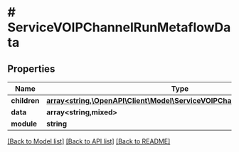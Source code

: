 # # ServiceVOIPChannelRunMetaflowData

## Properties

Name | Type | Description | Notes
------------ | ------------- | ------------- | -------------
**children** | [**array<string,\OpenAPI\Client\Model\ServiceVOIPChannelRunMetaflowData>**](ServiceVOIPChannelRunMetaflowData.md) |  | [optional]
**data** | **array<string,mixed>** |  | [optional]
**module** | **string** |  |

[[Back to Model list]](../../README.md#models) [[Back to API list]](../../README.md#endpoints) [[Back to README]](../../README.md)
